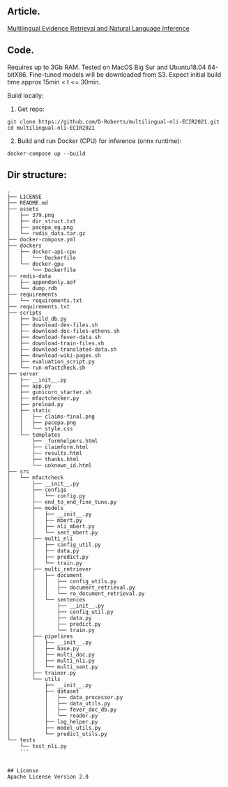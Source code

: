 ## Article.


[Multilingual Evidence Retrieval and Natural Language Inference](https://arxiv.org/pdf/2012.08919.pdf)



## Code.

Requires up to 3Gb RAM. 
Tested on MacOS Big Sur and Ubuntu18.04 64-bitX86. Fine-tuned models will be downloaded from S3. Expect initial build time approx 15min < t <= 30min.

Build locally:
1. Get repo:
```
git clone https://github.com/D-Roberts/multilingual-nli-ECIR2021.git
cd multilingual-nli-ECIR2021
```

2. Build and run Docker (CPU) for inference (onnx runtime):
```
docker-compose up --build
```


## Dir structure:
```
.
├── LICENSE
├── README.md
├── assets
│   ├── 379.png
│   ├── dir_struct.txt
│   ├── pacepa_eg.png
│   └── redis_data.tar.gz
├── docker-compose.yml
├── dockers
│   ├── docker-api-cpu
│   │   └── Dockerfile
│   └── docker-gpu
│       └── Dockerfile
├── redis-data
│   ├── appendonly.aof
│   └── dump.rdb
├── requirements
│   └── requirements.txt
├── requirements.txt
├── scripts
│   ├── build_db.py
│   ├── download-dev-files.sh
│   ├── download-doc-files-athens.sh
│   ├── download-fever-data.sh
│   ├── download-train-files.sh
│   ├── download-translated-data.sh
│   ├── download-wiki-pages.sh
│   ├── evaluation_script.py
│   └── run-mfactcheck.sh
├── server
│   ├── __init__.py
│   ├── app.py
│   ├── gunicorn_starter.sh
│   ├── mfactchecker.py
│   ├── preload.py
│   ├── static
│   │   ├── claims-final.png
│   │   ├── pacepa.png
│   │   └── style.css
│   └── templates
│       ├── _formhelpers.html
│       ├── claimform.html
│       ├── results.html
│       ├── thanks.html
│       └── unknown_id.html
├── src
│   └── mfactcheck
│       ├── __init__.py
│       ├── configs
│       │   └── config.py
│       ├── end_to_end_fine_tune.py
│       ├── models
│       │   ├── __init__.py
│       │   ├── mbert.py
│       │   ├── nli_mbert.py
│       │   └── sent_mbert.py
│       ├── multi_nli
│       │   ├── config_util.py
│       │   ├── data.py
│       │   ├── predict.py
│       │   └── train.py
│       ├── multi_retriever
│       │   ├── document
│       │   │   ├── config_utils.py
│       │   │   ├── document_retrieval.py
│       │   │   └── ro_document_retrieval.py
│       │   └── sentences
│       │       ├── __init__.py
│       │       ├── config_util.py
│       │       ├── data.py
│       │       ├── predict.py
│       │       └── train.py
│       ├── pipelines
│       │   ├── __init__.py
│       │   ├── base.py
│       │   ├── multi_doc.py
│       │   ├── multi_nli.py
│       │   └── multi_sent.py
│       ├── trainer.py
│       └── utils
│           ├── __init__.py
│           ├── dataset
│           │   ├── data_processor.py
│           │   ├── data_utils.py
│           │   ├── fever_doc_db.py
│           │   └── reader.py
│           ├── log_helper.py
│           ├── model_utils.py
│           └── predict_utils.py
└── tests
    └── test_nli.py
    ```
  

## License
Apache License Version 2.0
